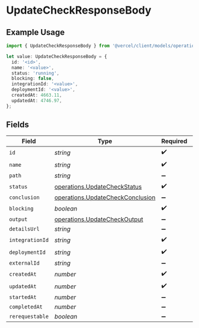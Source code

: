 # UpdateCheckResponseBody

## Example Usage

```typescript
import { UpdateCheckResponseBody } from '@vercel/client/models/operations';

let value: UpdateCheckResponseBody = {
  id: '<id>',
  name: '<value>',
  status: 'running',
  blocking: false,
  integrationId: '<value>',
  deploymentId: '<value>',
  createdAt: 4663.11,
  updatedAt: 4746.97,
};
```

## Fields

| Field           | Type                                                                                 | Required           | Description |
| --------------- | ------------------------------------------------------------------------------------ | ------------------ | ----------- |
| `id`            | _string_                                                                             | :heavy_check_mark: | N/A         |
| `name`          | _string_                                                                             | :heavy_check_mark: | N/A         |
| `path`          | _string_                                                                             | :heavy_minus_sign: | N/A         |
| `status`        | [operations.UpdateCheckStatus](../../models/operations/updatecheckstatus.md)         | :heavy_check_mark: | N/A         |
| `conclusion`    | [operations.UpdateCheckConclusion](../../models/operations/updatecheckconclusion.md) | :heavy_minus_sign: | N/A         |
| `blocking`      | _boolean_                                                                            | :heavy_check_mark: | N/A         |
| `output`        | [operations.UpdateCheckOutput](../../models/operations/updatecheckoutput.md)         | :heavy_minus_sign: | N/A         |
| `detailsUrl`    | _string_                                                                             | :heavy_minus_sign: | N/A         |
| `integrationId` | _string_                                                                             | :heavy_check_mark: | N/A         |
| `deploymentId`  | _string_                                                                             | :heavy_check_mark: | N/A         |
| `externalId`    | _string_                                                                             | :heavy_minus_sign: | N/A         |
| `createdAt`     | _number_                                                                             | :heavy_check_mark: | N/A         |
| `updatedAt`     | _number_                                                                             | :heavy_check_mark: | N/A         |
| `startedAt`     | _number_                                                                             | :heavy_minus_sign: | N/A         |
| `completedAt`   | _number_                                                                             | :heavy_minus_sign: | N/A         |
| `rerequestable` | _boolean_                                                                            | :heavy_minus_sign: | N/A         |
